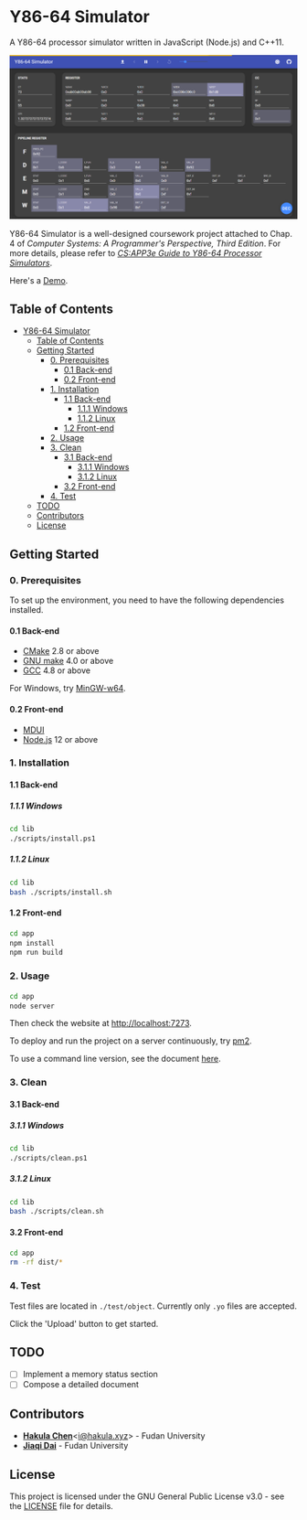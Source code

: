 # Y86-64 Simulator

A Y86-64 processor simulator written in JavaScript (Node.js) and C++11.

![Y86-64 Simulator](./assets/screenshot.png)

Y86-64 Simulator is a well-designed coursework project attached to Chap. 4 of *Computer Systems: A Programmer's Perspective, Third Edition*. For more details, please refer to *[CS:APP3e Guide to Y86-64 Processor Simulators](http://csapp.cs.cmu.edu/3e/simguide.pdf)*.

Here's a [Demo](https://sim.hakula.xyz).

## Table of Contents

- [Y86-64 Simulator](#y86-64-simulator)
  - [Table of Contents](#table-of-contents)
  - [Getting Started](#getting-started)
    - [0. Prerequisites](#0-prerequisites)
      - [0.1 Back-end](#01-back-end)
      - [0.2 Front-end](#02-front-end)
    - [1. Installation](#1-installation)
      - [1.1 Back-end](#11-back-end)
        - [1.1.1 Windows](#111-windows)
        - [1.1.2 Linux](#112-linux)
      - [1.2 Front-end](#12-front-end)
    - [2. Usage](#2-usage)
    - [3. Clean](#3-clean)
      - [3.1 Back-end](#31-back-end)
        - [3.1.1 Windows](#311-windows)
        - [3.1.2 Linux](#312-linux)
      - [3.2 Front-end](#32-front-end)
    - [4. Test](#4-test)
  - [TODO](#todo)
  - [Contributors](#contributors)
  - [License](#license)

## Getting Started

### 0. Prerequisites

To set up the environment, you need to have the following dependencies installed.

#### 0.1 Back-end

- [CMake](https://cmake.org/download) 2.8 or above
- [GNU make](https://www.gnu.org/software/make) 4.0 or above
- [GCC](https://gcc.gnu.org/releases.html) 4.8 or above

For Windows, try [MinGW-w64](https://sourceforge.net/projects/mingw-w64).

#### 0.2 Front-end

- [MDUI](https://www.mdui.org)
- [Node.js](https://nodejs.org/en/download) 12 or above

### 1. Installation

#### 1.1 Back-end

##### 1.1.1 Windows

```bash
cd lib
./scripts/install.ps1
```

##### 1.1.2 Linux

```bash
cd lib
bash ./scripts/install.sh
```

#### 1.2 Front-end

```bash
cd app
npm install
npm run build
```

### 2. Usage

```bash
cd app
node server
```

Then check the website at <http://localhost:7273>.

To deploy and run the project on a server continuously, try [pm2](https://www.npmjs.com/package/pm2).

To use a command line version, see the document [here](./lib/README.md).

### 3. Clean

#### 3.1 Back-end

##### 3.1.1 Windows

```bash
cd lib
./scripts/clean.ps1
```

##### 3.1.2 Linux

```bash
cd lib
bash ./scripts/clean.sh
```

#### 3.2 Front-end

```bash
cd app
rm -rf dist/*
```

### 4. Test

Test files are located in `./test/object`. Currently only `.yo` files are accepted.

Click the 'Upload' button to get started.

## TODO

- [ ] Implement a memory status section
- [ ] Compose a detailed document

## Contributors

- [**Hakula Chen**](https://github.com/hakula139)<[i@hakula.xyz](mailto:i@hakula.xyz)> - Fudan University
- [**Jiaqi Dai**](https://github.com/jqdai) - Fudan University

## License

This project is licensed under the GNU General Public License v3.0 - see the [LICENSE](./LICENSE) file for details.
